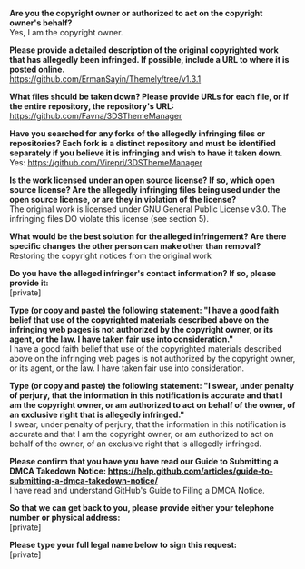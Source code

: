**Are you the copyright owner or authorized to act on the copyright owner's behalf?**  
Yes, I am the copyright owner.

**Please provide a detailed description of the original copyrighted work that has allegedly been infringed. If possible, include a URL to where it is posted online.**  
https://github.com/ErmanSayin/Themely/tree/v1.3.1

**What files should be taken down? Please provide URLs for each file, or if the entire repository, the repository's URL:**  
https://github.com/Favna/3DSThemeManager

**Have you searched for any forks of the allegedly infringing files or repositories? Each fork is a distinct repository and must be identified separately if you believe it is infringing and wish to have it taken down.**  
Yes:
https://github.com/Virepri/3DSThemeManager

**Is the work licensed under an open source license? If so, which open source license? Are the allegedly infringing files being used under the open source license, or are they in violation of the license?**  
The original work is licensed under GNU General Public License v3.0. The infringing files DO violate this license (see section 5).

**What would be the best solution for the alleged infringement? Are there specific changes the other person can make other than removal?**  
Restoring the copyright notices from the original work

**Do you have the alleged infringer's contact information? If so, please provide it:**  
[private]  

**Type (or copy and paste) the following statement: "I have a good faith belief that use of the copyrighted materials described above on the infringing web pages is not authorized by the copyright owner, or its agent, or the law. I have taken fair use into consideration."**  
I have a good faith belief that use of the copyrighted materials described above on the infringing web pages is not authorized by the copyright owner, or its agent, or the law. I have taken fair use into consideration.

**Type (or copy and paste) the following statement: "I swear, under penalty of perjury, that the information in this notification is accurate and that I am the copyright owner, or am authorized to act on behalf of the owner, of an exclusive right that is allegedly infringed."**  
I swear, under penalty of perjury, that the information in this notification is accurate and that I am the copyright owner, or am authorized to act on behalf of the owner, of an exclusive right that is allegedly infringed.

**Please confirm that you have you have read our Guide to Submitting a DMCA Takedown Notice: https://help.github.com/articles/guide-to-submitting-a-dmca-takedown-notice/**  
I have read and understand GitHub's Guide to Filing a DMCA Notice.

**So that we can get back to you, please provide either your telephone number or physical address:**  
[private]  

**Please type your full legal name below to sign this request:**  
[private]  
